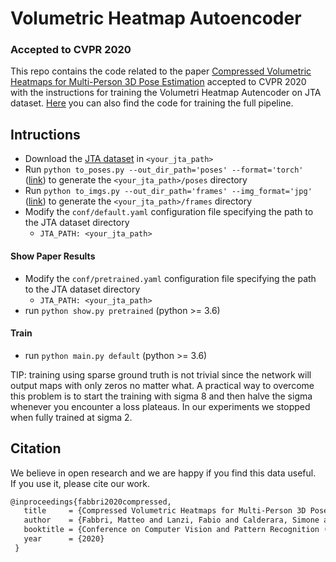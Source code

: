 # Volumetric Heatmap Autoencoder
### Accepted to CVPR 2020

This repo contains the code related to the paper [Compressed Volumetric Heatmaps for Multi-Person 3D Pose Estimation](https://arxiv.org/abs/2004.00329) accepted to CVPR 2020 with the instructions for training the Volumetri Heatmap Autencoder on JTA dataset. [Here](https://github.com/fabbrimatteo/LoCO)
you can also find the code for training the full pipeline.

## Intructions
- Download the [JTA dataset](http://aimagelab.ing.unimore.it/jta)
 in `<your_jta_path>`
- Run `python to_poses.py --out_dir_path='poses' --format='torch'` 
([link](https://github.com/fabbrimatteo/JTA-Dataset)) 
to generate the `<your_jta_path>/poses` directory
- Run `python to_imgs.py --out_dir_path='frames' --img_format='jpg'`
([link](https://github.com/fabbrimatteo/JTA-Dataset)) 
 to generate the `<your_jta_path>/frames` directory
- Modify the `conf/default.yaml` configuration file specifying the 
path to the JTA dataset directory
     - `JTA_PATH: <your_jta_path>`

#### Show Paper Results
- Modify the `conf/pretrained.yaml` configuration file specifying the path to the JTA dataset directory
     - `JTA_PATH: <your_jta_path>`
- run `python show.py pretrained` (python >= 3.6)

#### Train
- run `python main.py default` (python >= 3.6)

TIP: training using sparse ground truth is not trivial since the network
will output maps with only zeros no matter what. 
A practical way to overcome this problem is to start the training 
with sigma 8 and then halve the sigma whenever you encounter a loss plateaus.
In our experiments we stopped when fully trained at sigma 2.


## Citation

We believe in open research and we are happy if you find this data useful.   
If you use it, please cite our work.

```latex
@inproceedings{fabbri2020compressed,
   title     = {Compressed Volumetric Heatmaps for Multi-Person 3D Pose Estimation},
   author    = {Fabbri, Matteo and Lanzi, Fabio and Calderara, Simone and Alletto, Stefano and Cucchiara, Rita},
   booktitle = {Conference on Computer Vision and Pattern Recognition (CVPR)},
   year      = {2020}
 }
```
